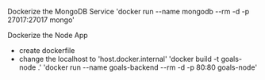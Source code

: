Dockerize the MongoDB Service
'docker run --name mongodb --rm -d -p 27017:27017 mongo'

Dockerize the Node App
- create dockerfile
- change the localhost to 'host.docker.internal'
'docker build -t goals-node .'
'docker run --name goals-backend --rm -d -p 80:80 goals-node'
